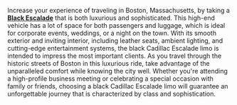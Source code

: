 <p><span style="font-weight: 400;">Increase your experience of traveling in Boston, Massachusetts, by taking a </span><a href="https://blacklimoride.com/fleet/cadillac-escalade/"><strong>Black Escalade</strong></a><span style="font-weight: 400;"> that is both luxurious and sophisticated. This high-end vehicle has a lot of space for both passengers and luggage, which is ideal for corporate events, weddings, or a night on the town. With its smooth exterior and inviting interior, including leather seats, ambient lighting, and cutting-edge entertainment systems, the black Cadillac Escalade limo is intended to impress the most important clients. As you travel through the historic streets of Boston in this luxurious ride, take advantage of the unparalleled comfort while knowing the city well. Whether you're attending a high-profile business meeting or celebrating a special occasion with family or friends, choosing a black Cadillac Escalade limo will guarantee an unforgettable journey that is characterized by class and sophistication.</span></p>
